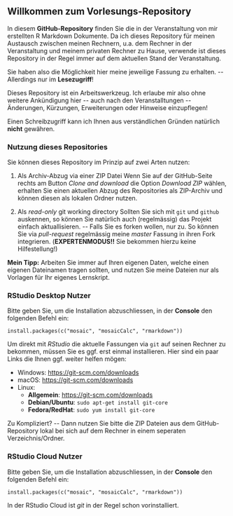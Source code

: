 ## Willkommen zum Vorlesungs-Repository

In diesem **GitHub-Repository** finden Sie die in der Veranstaltung von mir erstellten R Markdown Dokumente. Da ich dieses Repository für meinen Austausch zwischen meinen Rechnern, u.a. dem Rechner in der Veranstaltung und meinem privaten Rechner zu Hause, verwende ist dieses Repository in der Regel immer auf dem aktuellen Stand der Veranstaltung.

Sie haben also die Möglichkeit hier meine jeweilige Fassung zu erhalten. -- Allerdings nur im **Lesezugriff**! 

Dieses Repository ist ein Arbeitswerkzeug. Ich erlaube mir also ohne weitere Ankündigung hier -- auch nach den Veranstalltungen -- Änderungen, Kürzungen, Erweiterungen oder Hinweise einzupflegen!

Einen Schreibzugriff kann ich Ihnen aus verständlichen Gründen natürlich **nicht** gewähren.


### Nutzung dieses Repositories

Sie können dieses Repository im Prinzip auf zwei Arten nutzen:

1. Als Archiv-Abzug via einer ZIP Datei
    Wenn Sie auf der GitHub-Seite rechts am  Button *Clone and download* die Option *Download ZIP* wählen, erhalten Sie einen aktuellen Abzug des Repositories als ZIP-Archiv und können diesen als lokalen Ordner nutzen.
    
2. Als *read-only* git working directory
    Sollten Sie sich mit `git` und `github` auskennen, so können Sie natürlich auch (regelmässig) das Projekt einfach aktuallisieren. -- Falls Sie es forken wollen, nur zu. So können Sie via *pull-request* regelmässig meine *master* Fassung in ihren Fork integrieren. (**EXPERTENMODUS!!** Sie bekommen hierzu keine Hilfestellung!)


**Mein Tipp:** Arbeiten Sie immer auf Ihren eigenen Daten, welche einen eigenen Dateinamen tragen sollten, und nutzen Sie meine Dateien nur als Vorlagen für Ihr eigenes Lernskript.


### RStudio Desktop Nutzer

Bitte geben Sie, um die Installation abzuschliessen, in der **Console** den folgenden Befehl ein:

```
install.packages(c("mosaic", "mosaicCalc", "rmarkdown"))
```

Um direkt mit *RStudio* die aktuelle Fassungen via `git` auf seinen Rechner zu bekommen, müssen Sie es ggf. erst einmal installieren. Hier sind ein paar Links die Ihnen ggf. weiter helfen mögen:

- Windows: https://git-scm.com/downloads
- macOS: https://git-scm.com/downloads
- Linux:
  - **Allgemein**: https://git-scm.com/downloads
  - **Debian/Ubuntu**: `sudo apt-get install git-core`
  - **Fedora/RedHat**: `sudo yum install git-core`

Zu Kompliziert? -- Dann nutzen Sie bitte die ZIP Dateien aus dem GitHub-Repository lokal bei sich auf dem Rechner in einem seperaten Verzeichnis/Ordner.


### RStudio Cloud Nutzer

Bitte geben Sie, um die Installation abzuschliessen, in der **Console** den folgenden Befehl ein:

```
install.packages(c("mosaic", "mosaicCalc", "rmarkdown"))
```

In der RStudio Cloud ist *git* in der Regel schon vorinstalliert.
